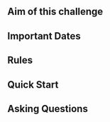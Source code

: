 ## Aim of this challenge



## Important Dates



## Rules



## Quick Start



## Asking Questions



